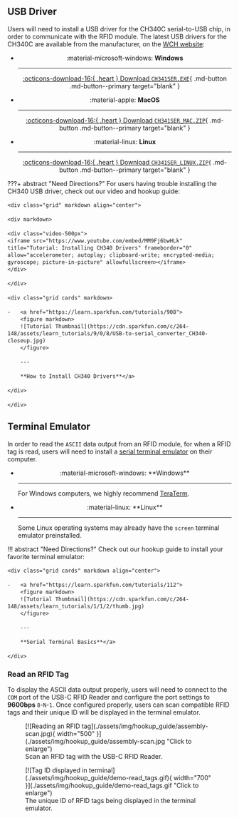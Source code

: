 ## USB Driver
Users will need to install a USB driver for the CH340C serial-to-USB chip, in order to communicate with the RFID module. The latest USB drivers for the CH340C are available from the manufacturer, on the [WCH website](https://www.wch-ic.com/products/CH340.html?):


<div class="grid cards" align="center" markdown>

-   :material-microsoft-windows: **Windows**

	---

	[:octicons-download-16:{ .heart } Download `CH341SER.EXE`](https://www.wch-ic.com/downloads/CH341SER_EXE.html){ .md-button .md-button--primary target="blank" }


-   :material-apple: **MacOS**

	---

	[:octicons-download-16:{ .heart } Download `CH341SER_MAC.ZIP`](https://www.wch-ic.com/downloads/CH34XSER_MAC_ZIP.html){ .md-button .md-button--primary target="blank" }


-   :material-linux: **Linux**

	---

	[:octicons-download-16:{ .heart } Download `CH341SER_LINUX.ZIP`](https://www.wch-ic.com/downloads/CH341SER_LINUX_ZIP.html){ .md-button .md-button--primary target="blank" }

</div>


???+ abstract "Need Directions?"
	For users having trouble installing the CH340 USB driver, check out our video and hookup guide:

	<div class="grid" markdown align="center">

	<div markdown>

	<div class="video-500px">
	<iframe src="https://www.youtube.com/embed/MM9Fj6bwHLk" title="Tutorial: Installing CH340 Drivers" frameborder="0" allow="accelerometer; autoplay; clipboard-write; encrypted-media; gyroscope; picture-in-picture" allowfullscreen></iframe>
	</div>

	</div>

	<div class="grid cards" markdown>

	-   <a href="https://learn.sparkfun.com/tutorials/908">
		<figure markdown>
		![Tutorial Thumbnail](https://cdn.sparkfun.com/c/264-148/assets/learn_tutorials/9/0/8/USB-to-serial_converter_CH340-closeup.jpg)
		</figure>

		---

		**How to Install CH340 Drivers**</a>

	</div>

	</div>



## Terminal Emulator
In order to read the `ASCII` data output from an RFID module, for when a RFID tag is read, users will need to install a [serial terminal emulator](https://learn.sparkfun.com/tutorials/terminal-basics) on their computer.

<div class="grid cards" markdown>

-   <center>:material-microsoft-windows: **Windows**</center>

	---

	For Windows computers, we highly recommend [TeraTerm](https://teratermproject.github.io/index-en.html).


-   <center>:material-linux: **Linux**</center>

	---

	Some Linux operating systems may already have the `screen` terminal emulator preinstalled.

</div>


!!! abstract "Need Directions?"
	Check out our hookup guide to install your favorite terminal emulator:

	<div class="grid cards" markdown align="center">

	-   <a href="https://learn.sparkfun.com/tutorials/112">
		<figure markdown>
		![Tutorial Thumbnail](https://cdn.sparkfun.com/c/264-148/assets/learn_tutorials/1/1/2/thumb.jpg)
		</figure>

		---

		**Serial Terminal Basics**</a>

	</div>


### Read an RFID Tag
To display the ASCII data output properly, users will need to connect to the `COM` port of the USB-C RFID Reader and configure the port settings to **9600bps** `8`-`N`-`1`. Once configured properly, users can scan compatible RFID tags and their unique ID will be displayed in the terminal emulator.

<div class="grid" markdown>

<div markdown>

<figure markdown>
[![Reading an RFID tag](./assets/img/hookup_guide/assembly-scan.jpg){ width="500" }](./assets/img/hookup_guide/assembly-scan.jpg "Click to enlarge")
<figcaption markdown>Scan an RFID tag with the USB-C RFID Reader.</figcaption>
</figure>

</div>


<div markdown>

<figure markdown>
[![Tag ID displayed in terminal](./assets/img/hookup_guide/demo-read_tags.gif){ width="700" }](./assets/img/hookup_guide/demo-read_tags.gif "Click to enlarge")
<figcaption markdown>The unique ID of RFID tags being displayed in the terminal emulator.</figcaption>
</figure>

</div>

</div>
